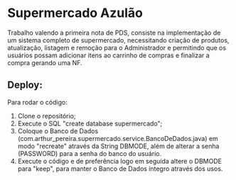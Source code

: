 # Supermercado Azulão

Trabalho valendo a primeira nota de PDS, consiste na implementação de um sistema completo de supermercado, necessitando criação de produtos, atualização, listagem e remoção para o Administrador e permitindo que os usuários possam adicionar itens ao carrinho de compras e finalizar a compra gerando uma NF.

## Deploy:

Para rodar o código:
  1) Clone o repositório;
  2) Execute o SQL "create database supermercado";
  3) Coloque o Banco de Dados (com.arthur_pereira.supermercado.service.BancoDeDados.java) em modo "recreate" através da String DBMODE, além de alterar a senha (PASSWORD) para a senha do banco do usuário.
  4) Execute o código e de preferência logo em seguida altere o DBMODE para "keep", para manter o Banco de Dados íntegro através dos usos.
